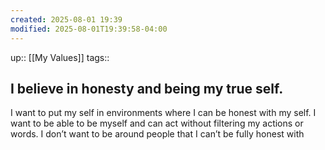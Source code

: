 ```yaml
---
created: 2025-08-01 19:39
modified: 2025-08-01T19:39:58-04:00
---
```

up:: [[My Values]]
tags::
## I believe in honesty and being my true self.

<!--
Define the behaviors that align with this value. These actions will guide you back, when you fall off track. Be sure to include the “why” behind each. -->

I want to put my self in environments where I can be honest with my self. I want to be able to be myself and can act without filtering my actions or words. I don’t want to be around people that I can’t be fully honest with 

<!--Other insights -->
